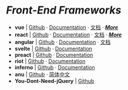# _Front-End Frameworks_

- **vue** | [Github](https://github.com/vuejs/vue) · [Documentation](https://vuejs.org/) · [文档](https://cn.vuejs.org/index.html) · [_**More**_](./vue.md)
- **react** | [Github](https://github.com/facebook/react) · [Documentation](https://reactjs.org/) · [文档](https://doc.react-china.org/) · [_**More**_](./react.md)
- **angular** | [Github](https://github.com/angular/angular) · [Documentation](https://angular.io/) · [文档](https://angular.cn/)
- **svelte** | [Github](https://github.com/sveltejs/svelte) · [Documentation](https://svelte.technology/)
- **preact** | [Github](https://github.com/developit/preact) · [Documentation](https://preactjs.com/)
- **riot** | [Github](https://github.com/riot/riot) · [Documentation]( http://riotjs.com/)
- **inferno** | [Github](https://github.com/infernojs/inferno) · [Documentation](https://infernojs.org/)
- **anu** | [Github](https://rubylouvre.github.io/anu/) · [简体中文](https://infernojs.org/)
- **You-Dont-Need-jQuery** | [Github](https://github.com/nefe/You-Dont-Need-jQuery)

